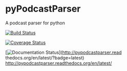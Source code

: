 # pyPodcastParser

A podcast parser for python

[![Build Status](https://travis-ci.org/jrigden/pyPodcastParser.svg?branch=master)](https://travis-ci.org/jrigden/pyPodcastParser) 

[![Coverage Status](https://coveralls.io/repos/github/jrigden/pyPodcastParser/badge.svg?branch=master)](https://coveralls.io/github/jrigden/pyPodcastParser?branch=master)

[![Documentation Status](https://readthedocs.org/projects/pypodcastparser/badge/?version=latest)](http://pypodcastparser.read
thedocs.org/en/latest/?badge=latest) http://pypodcastparser.readthedocs.org/en/latest/
